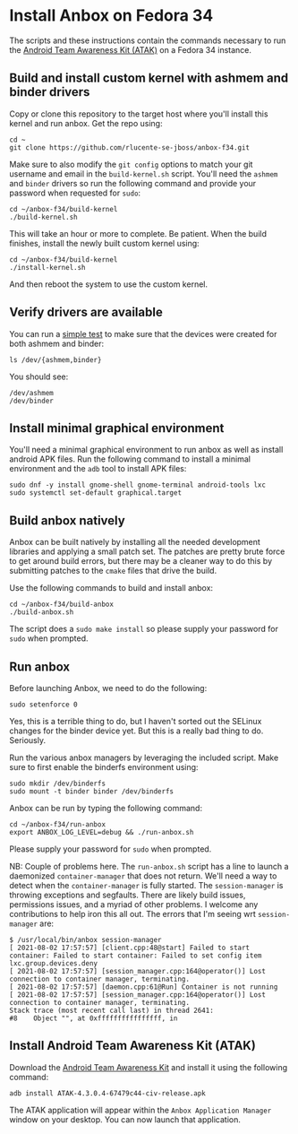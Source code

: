 # Install Anbox on Fedora 34
The scripts and these instructions contain the commands necessary
to run the [Android Team Awareness Kit (ATAK)](https://www.civtak.org/)
on a Fedora 34 instance.

## Build and install custom kernel with ashmem and binder drivers
Copy or clone this repository to the target host where you'll install
this kernel and run anbox. Get the repo using:


    cd ~
    git clone https://github.com/rlucente-se-jboss/anbox-f34.git

Make sure to also modify the `git config` options to match your git
username and email in the `build-kernel.sh` script. You'll need the
`ashmem` and `binder` drivers so run the following command and
provide your password when requested for `sudo`:

    cd ~/anbox-f34/build-kernel
    ./build-kernel.sh

This will take an hour or more to complete. Be patient. When the
build finishes, install the newly built custom kernel using:

    cd ~/anbox-f34/build-kernel
    ./install-kernel.sh

And then reboot the system to use the custom kernel.

## Verify drivers are available
You can run a [simple test](https://docs.anbox.io/userguide/install.html#install-kernel-modules)
to make sure that the devices were created for both ashmem and binder:

    ls /dev/{ashmem,binder}

You should see:

    /dev/ashmem
    /dev/binder

## Install minimal graphical environment
You'll need a minimal graphical environment to run anbox as well
as install android APK files. Run the following command to install
a minimal environment and the `adb` tool to install APK files:

    sudo dnf -y install gnome-shell gnome-terminal android-tools lxc
    sudo systemctl set-default graphical.target

## Build anbox natively
Anbox can be built natively by installing all the needed development
libraries and applying a small patch set. The patches are pretty
brute force to get around build errors, but there may be a cleaner
way to do this by submitting patches to the `cmake` files that drive
the build.

Use the following commands to build and install anbox:

    cd ~/anbox-f34/build-anbox
    ./build-anbox.sh

The script does a `sudo make install` so please supply your password
for `sudo` when prompted.

## Run anbox
Before launching Anbox, we need to do the following:

    sudo setenforce 0

Yes, this is a terrible thing to do, but I haven't sorted out the
SELinux changes for the binder device yet. But this is a really bad
thing to do. Seriously.

Run the various anbox managers by leveraging the included script. Make
sure to first enable the binderfs environment using:

    sudo mkdir /dev/binderfs
    sudo mount -t binder binder /dev/binderfs

Anbox can be run by typing the following command:

    cd ~/anbox-f34/run-anbox
    export ANBOX_LOG_LEVEL=debug && ./run-anbox.sh

Please supply your password for `sudo` when prompted.

NB: Couple of problems here. The `run-anbox.sh` script has a line
to launch a daemonized `container-manager` that does not return.
We'll need a way to detect when the `container-manager` is fully
started. The `session-manager` is throwing exceptions and segfaults.
There are likely build issues, permissions issues, and a myriad of
other problems. I welcome any contributions to help iron this all
out. The errors that I'm seeing wrt `session-manager` are:

    $ /usr/local/bin/anbox session-manager
    [ 2021-08-02 17:57:57] [client.cpp:48@start] Failed to start container: Failed to start container: Failed to set config item lxc.group.devices.deny
    [ 2021-08-02 17:57:57] [session_manager.cpp:164@operator()] Lost connection to container manager, terminating.
    [ 2021-08-02 17:57:57] [daemon.cpp:61@Run] Container is not running
    [ 2021-08-02 17:57:57] [session_manager.cpp:164@operator()] Lost connection to container manager, terminating.
    Stack trace (most recent call last) in thread 2641:
    #8    Object "", at 0xffffffffffffffff, in

## Install Android Team Awareness Kit (ATAK)
Download the [Android Team Awareness Kit](https://d1n17y91d2yw11.cloudfront.net/dist/ATAK-4.3.0.4-67479c44-civ-release.apk)
and install it using the following command:

    adb install ATAK-4.3.0.4-67479c44-civ-release.apk

The ATAK application will appear within the `Anbox Application
Manager` window on your desktop. You can now launch that application.
